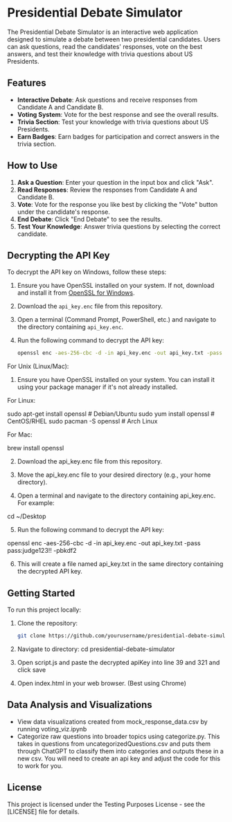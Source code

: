 # Presidential Debate Simulator

The Presidential Debate Simulator is an interactive web application designed to simulate a debate between two presidential candidates. Users can ask questions, read the candidates' responses, vote on the best answers, and test their knowledge with trivia questions about US Presidents.

## Features

- **Interactive Debate**: Ask questions and receive responses from Candidate A and Candidate B.
- **Voting System**: Vote for the best response and see the overall results.
- **Trivia Section**: Test your knowledge with trivia questions about US Presidents.
- **Earn Badges**: Earn badges for participation and correct answers in the trivia section.

## How to Use

1. **Ask a Question**: Enter your question in the input box and click "Ask".
2. **Read Responses**: Review the responses from Candidate A and Candidate B.
3. **Vote**: Vote for the response you like best by clicking the "Vote" button under the candidate's response.
4. **End Debate**: Click "End Debate" to see the results.
5. **Test Your Knowledge**: Answer trivia questions by selecting the correct candidate.

## Decrypting the API Key

To decrypt the API key on Windows, follow these steps:

1. Ensure you have OpenSSL installed on your system. If not, download and install it from [OpenSSL for Windows](https://slproweb.com/products/Win32OpenSSL.html).

2. Download the `api_key.enc` file from this repository.

3. Open a terminal (Command Prompt, PowerShell, etc.) and navigate to the directory containing `api_key.enc`.

4. Run the following command to decrypt the API key:
   ```sh
   openssl enc -aes-256-cbc -d -in api_key.enc -out api_key.txt -pass pass:judge123!! -pbkdf2

For Unix (Linux/Mac):
1. Ensure you have OpenSSL installed on your system. You can install it using your package manager if it's not already installed.

For Linux:

sudo apt-get install openssl  # Debian/Ubuntu
sudo yum install openssl      # CentOS/RHEL
sudo pacman -S openssl        # Arch Linux

For Mac:

brew install openssl

2. Download the api_key.enc file from this repository.

3. Move the api_key.enc file to your desired directory (e.g., your home directory).

4. Open a terminal and navigate to the directory containing api_key.enc. For example:

cd ~/Desktop

5. Run the following command to decrypt the API key:

openssl enc -aes-256-cbc -d -in api_key.enc -out api_key.txt -pass pass:judge123!! -pbkdf2

6. This will create a file named api_key.txt in the same directory containing the decrypted API key.


## Getting Started

To run this project locally:

1. Clone the repository:
   ```sh
   git clone https://github.com/yourusername/presidential-debate-simulator.git
2. Navigate to directory:
   cd presidential-debate-simulator
3. Open script.js and paste the decrypted apiKey into line 39 and 321 and click save
   
4. Open index.html in your web browser. (Best using Chrome)

## Data Analysis and Visualizations
* View data visualizations created from mock_response_data.csv by running voting_viz.ipynb 
* Categorize raw questions into broader topics using categorize.py. This takes in questions from uncategorizedQuestions.csv and puts them through ChatGPT to classify them into categories and outputs these in a new csv. You will need to create an api key and adjust the code for this to work for you.

## License

This project is licensed under the Testing Purposes License - see the [LICENSE] file for details.

